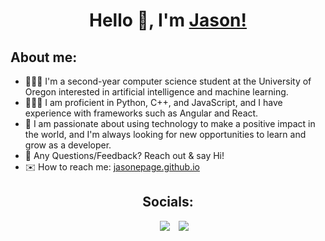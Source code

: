 <h1 align="center">Hello 👋, I'm <a href="https://jasonepage.github.io/" target="blank">
Jason!</a></h1>

<h2>About me:</h2>

<ul>
  <li> 👨🏻‍🎓 I'm a second-year computer science student at the University of Oregon interested in artificial intelligence and machine learning.</li>
  <li> 👨🏻‍💻 I am proficient in Python, C++, and JavaScript, and I have experience with frameworks such as Angular and React. </li>
  <li> 🍎 I am passionate about using technology to make a positive impact in the world, and I'm always looking for new opportunities to learn and grow as a developer.</li>
  <li> 💬 Any Questions/Feedback? Reach out & say Hi!</li>
  <li> ✉️ How to reach me: <a href="https://jasonepage.github.io/" target="blank"> jasonepage.github.io</a></li>
</ul>  

<h2 align="center"> Socials: </h2>
<p align="center">
  <div align="center"  class="icons-social" style="margin-left: 10px;">
        <a style="margin-left: 10px;"  target="_blank" href="https://www.linkedin.com/in/jason-page-b244b9233/">
			<img src="https://img.icons8.com/doodle/40/000000/linkedin--v2.png"></a>
        <a style="margin-left: 10px;" target="_blank" href="https://github.com/jasonepage">
		<img src="https://img.icons8.com/doodle/40/000000/github--v1.png"></a>
    </div>
</p>

